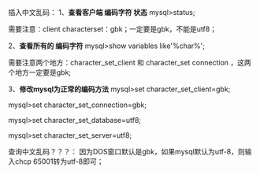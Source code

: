 ﻿插入中文乱码：
1、****查看客户端 编码字符 状态****
mysql>status;

需要注意：client characterset：gbk；一定要是gbk，不能是utf8；

2、****查看所有的 编码字符****
mysql>show variables like'%char%';

需要注意两个地方：character_set_client 和 character_set connection ，这两个地方一定要是gbk;

3、****修改mysql为正常的编码方法****
mysql>set character_set_client=gbk;

mysql>set character_set_connection=gbk;

mysql>set character_set_database=utf8;

mysql>set character_set_server=utf8;

查询中文乱码？？？：
因为DOS窗口默认是gbk，如果mysql默认为utf-8，则输入chcp 65001转为utf-8即可；


